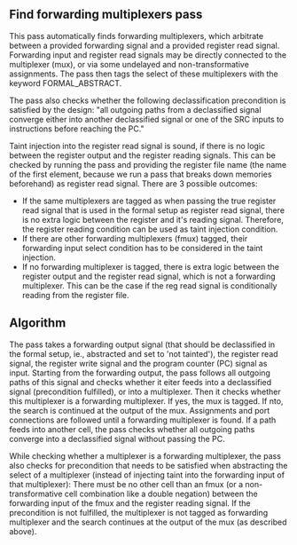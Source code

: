 ## Find forwarding multiplexers pass

This pass automatically finds forwarding multiplexers, which arbitrate between a provided forwarding signal and a provided register read signal. Forwarding input and register read signals may be directly connected to the multiplexer (mux), or via some undelayed and non-transformative assignments. The pass then tags the select of these multiplexers with the keyword FORMAL_ABSTRACT.

The pass also checks whether the following declassification precondition is satisfied by the design:
"all outgoing paths from a declassified
signal converge either into another declassified signal or one of the
SRC inputs to instructions before reaching the PC."

Taint injection into the register read signal is sound, if there is no logic between the register output and the register reading signals. This can be checked by running the pass and providing the register file name (the name of the first element, because we run a pass that breaks down memories beforehand) as register read signal. There are 3 possible outcomes:

- If the same multiplexers are tagged as when passing the true register read signal that is used in the formal setup as register read signal, there is no extra logic between the register and it's reading signal. Therefore, the register reading condition can be used as taint injection condition.
- If there are other forwarding multiplexers (fmux) tagged, their forwarding input select condition has to be considered in the taint injection.
- If no forwarding multiplexer is tagged, there is extra logic between the register output and the register read signal, which is not a forwarding multiplexer. This can be the case if the reg read signal is conditionally reading from the register file.


## Algorithm

The pass takes a forwarding output signal (that should be declassified in the formal setup, ie., abstracted and set to 'not tainted'), the register read signal, the register write signal and the program counter (PC) signal as input.
Starting from the forwarding output, the pass follows all outgoing paths of this signal and checks whether it eiter feeds into a declassified signal (precondition fulfilled), or into a multiplexer. Then it checks whether this multiplexer is a forwarding multiplexer. If yes, the mux is tagged. If nto, the search is continued at the output of the mux. Assignments and port connections are followed until a forwarding multiplexer is found. If a path feeds into another cell, the pass checks whether all outgoing paths converge into a declassified signal without passing the PC.

While checking whether a multiplexer is a forwarding multiplexer, the pass also checks for precondition that needs to be satisfied when abstracting the select of a multiplexer (instead of injecting taint into the forwarding input of that multiplexer): There must be no other cell than an fmux (or a non-transformative cell combination like a double negation) between the forwarding input of the fmux and the register reading signal. If the precondition is not fulfilled, the multiplexer is not tagged as forwarding multiplexer and the search continues at the output of the mux (as described above).
